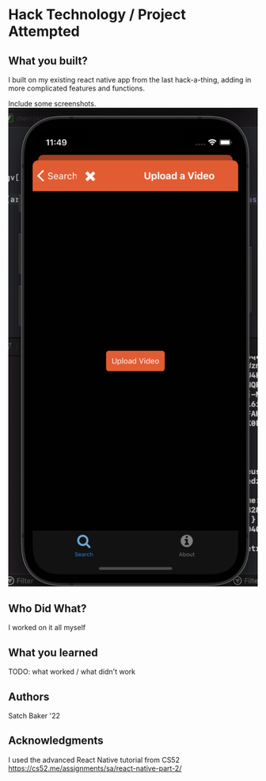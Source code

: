 # Hack Technology / Project Attempted


## What you built? 

I built on my existing react native app from the last hack-a-thing, adding in more complicated features and functions.

Include some screenshots.
![](/images/Upload.png)

## Who Did What?

I worked on it all myself

## What you learned

TODO: what worked / what didn't work

## Authors

Satch Baker '22

## Acknowledgments

I used the advanced React Native tutorial from CS52
https://cs52.me/assignments/sa/react-native-part-2/
